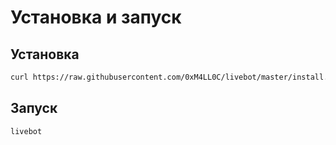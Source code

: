 # Установка и запуск

## Установка

```bash
curl https://raw.githubusercontent.com/0xM4LL0C/livebot/master/install.sh | bash
```

## Запуск

```bash
livebot
```
